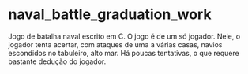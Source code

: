 # naval_battle_graduation_work
Jogo de batalha naval escrito em C. O jogo é de um só jogador. Nele, o jogador tenta acertar, com ataques de uma a várias casas, navios escondidos no tabuleiro, alto mar. Há poucas tentativas, o que requere bastante dedução do jogador.

